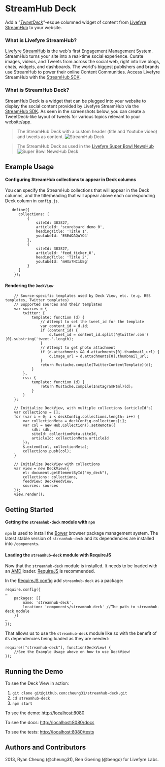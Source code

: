 # StreamHub Deck

Add a *"[TweetDeck](http://tweetdeck.com)"*-esque columned widget of content from [Livefyre StreamHub](http://livefyre.com/streamhub) to your website.

### What is Livefyre StreamHub?
[Livefyre StreamHub](http://www.livefyre.com/streamhub/) is the web's first Engagement Management System. StreamHub turns your site into a real-time social experience. Curate images, videos, and Tweets from across the social web, right into live blogs, chats, widgets, and dashboards. The world's biggest publishers and brands use StreamHub to power their online Content Communities. Access Livefyre StreamHub with the [StreamHub SDK](http://github.com/livefyre/streamhub-sdk).

### What is StreamHub Deck?
StreamHub Deck is a widget that can be plugged into your website to display the social content provided by Livefyre StreamHub via the [StreamHub SDK](http://github.com/livefyre/streamhub-sdk/). As seen in the screenshots below, you can create a TweetDeck-like layout of tweets for various topics relevant to your website/app.

> The StreamHub Deck with a custom header (title and Youtube video) and tweets as content.
![StreamHub Deck](https://raw.github.com/cheung31/streamhub-deck/master/images/streamhub-deck.png)


> The StreamHub Deck as used in the [Livefyre Super Bowl NewsHub](http://superbowl.livefyre.com/#/commercials/)
![Super Bowl NewsHub Deck](https://raw.github.com/cheung31/streamhub-deck/master/images/sb-deck.png)

## Example Usage
#### Configuring StreamHub collections to appear in Deck columns
You can specify the StreamHub collections that will appear in the Deck columns, and the title/heading that will appear above each corresponding Deck column in ```config.js```.

       define({
          collections: [
              {
                  siteId: 303827,
                  articleId: 'scoreboard_demo_0',
                  headingTitle: 'Title 1',
                  youtubeId: 'ESEdOAQuYQ4'
              },
              {
                  siteId: 303827,
                  articleId: 'feed_ticker_0',
                  headingTitle: 'Title 2',
                  youtubeId: 'mHXx7HCibEg'
              }
          ]
        });

		
#### Rendering the ```DeckView```
        // Source-specific templates used by Deck View, etc. (e.g. RSS templates, Twitter templates)
        // Supported sources and their templates
        var sources = {
            twitter: {
                template: function (d) {
                    // Attempt to set the tweet_id for the template
                    var content_id = d.id;
                    if (content_id) {
                        d.tweet_id = content_id.split('@twitter.com')[0].substring('tweet-'.length);
                    }
                    // Attempt to get photo attachment
                    if (d.attachments && d.attachments[0].thumbnail_url) {
                        d.image_url = d.attachments[0].thumbnail_url;
                    }
                    return Mustache.compile(TwitterContentTemplate)(d);
                }
            },
            rss: {
                template: function (d) {
                    return Mustache.compile(InstagramHtml)(d);
                }
            }
        };

        // Initialize DeckView, with multiple collections (articleId's)
        var collections = [];
        for (var i = 0; i < deckConfig.collections.length; i++) {
            var collectionMeta = deckConfig.collections[i];
            var col = new Hub.Collection().setRemote({
                sdk: sdk,
                siteId: collectionMeta.siteId,
                articleId: collectionMeta.articleId
            });
            $.extend(col, collectionMeta);
            collections.push(col);
        }

        // Initialize DeckView with collections
        var view = new DeckView({
            el: document.getElementById("my_deck"),
            collections: collections,
            feedView: DeckFeedView,
            sources: sources
        });
        view.render();
        

## Getting Started
#### Getting the ```streamhub-deck``` module with ```npm```
```npm``` is used to install the [Bower](http://twitter.github.com/bower/) browser package management system. The latest stable version of ```streamhub-deck``` and its dependencies are installed into ```/components```.

#### Loading the ```streamhub-deck``` module with RequireJS
Now that the ```streamhub-deck``` module is installed. It needs to be loaded with an [AMD](http://requirejs.org/docs/whyamd.html) loader. [RequireJS](http://requirejs.org/) is recommended.

In the [RequireJS config](http://requirejs.org/docs/api.html#config) add ```streamhub-deck``` as a package:

    require.config({
    …
        packages: [{
            name: 'streamhub-deck',
            location: 'components/streamhub-deck' //The path to streamhub-deck module
        }]
    …
    });

That allows us to use the ```streamhub-deck``` module like so with the benefit of its dependencies being loaded as they are needed:

    require(["streamhub-deck"], function(DeckView) {
        //See the Example Usage above on how to use DeckView!
    });
    
## Running the Demo
To see the Deck View in action:

1. ```git clone git@github.com:cheung31/streamhub-deck.git```
2. ```cd streamhub-deck```
3. ```npm start```

To see the demo: <http://localhost:8080>

To see the docs: <http://localhost:8080/docs>

To see the tests: <http://localhost:8080/tests>


## Authors and Contributors
2013, Ryan Cheung (@cheung31), Ben Goering (@bengo) for Livefyre Labs.
